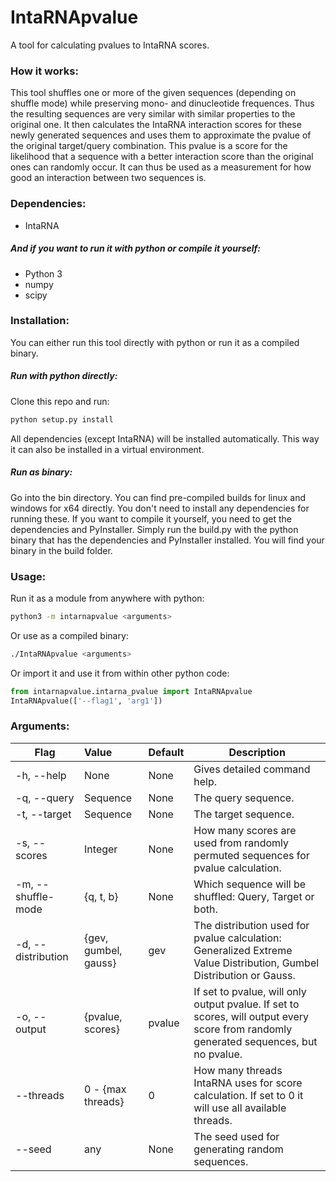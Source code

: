 # IntaRNApvalue
A tool for calculating pvalues to IntaRNA scores.

### How it works:
This tool shuffles one or more of the given sequences (depending on shuffle mode) while preserving mono- and dinucleotide frequences.
Thus the resulting sequences are very similar with similar properties to the original one.
It then calculates the IntaRNA interaction scores for these newly generated sequences and uses them to approximate the pvalue of the original target/query combination.
This pvalue is a score for the likelihood that a sequence with a better interaction score than the original ones can randomly occur.
It can thus be used as a measurement for how good an interaction between two sequences is.

### Dependencies:
- IntaRNA
##### And if you want to run it with python or compile it yourself:
- Python 3
- numpy
- scipy

### Installation:
You can either run this tool directly with python or run it as a compiled binary.
##### Run with python directly:
Clone this repo and run:
```bash
python setup.py install
```
All dependencies (except IntaRNA) will be installed automatically.
This way it can also be installed in a virtual environment.
##### Run as binary:
Go into the bin directory. You can find pre-compiled builds for linux and windows for x64 directly.
You don't need to install any dependencies for running these.
If you want to compile it yourself, you need to get the dependencies and PyInstaller.
Simply run the build.py with the python binary that has the dependencies and PyInstaller installed.
You will find your binary in the build folder.

### Usage:
Run it as a module from anywhere with python:
```bash
python3 -m intarnapvalue <arguments>
```
Or use as a compiled binary:
```bash
./IntaRNApvalue <arguments>
```

Or import it and use it from within other python code:
```python
from intarnapvalue.intarna_pvalue import IntaRNApvalue
IntaRNApvalue(['--flag1', 'arg1'])
```

### Arguments:

| Flag               | Value                | Default | Description          |
| ------------------ |:-------------------- | :------ | -------------------- |
| -h, --help         | None                 | None    | Gives detailed command help.  |
| -q, --query        | Sequence             | None    | The query sequence.   |
| -t, --target       | Sequence             | None    | The target sequence.  |
| -s, --scores       | Integer              | None    | How many scores are used from randomly permuted sequences for pvalue calculation. |
| -m, --shuffle-mode | {q, t, b}            | None    | Which sequence will be shuffled: Query, Target or both. |
| -d, --distribution | {gev, gumbel, gauss} | gev     | The distribution used for pvalue calculation: Generalized Extreme Value Distribution, Gumbel Distribution or Gauss. |
| -o, --output       | {pvalue, scores}     | pvalue  | If set to pvalue, will only output pvalue. If set to scores, will output every score from randomly generated sequences, but no pvalue. |
| --threads          | 0 - {max threads}    | 0       | How many threads IntaRNA uses for score calculation. If set to 0 it will use all available threads. |
| --seed             | any                  | None    | The seed used for generating random sequences. |